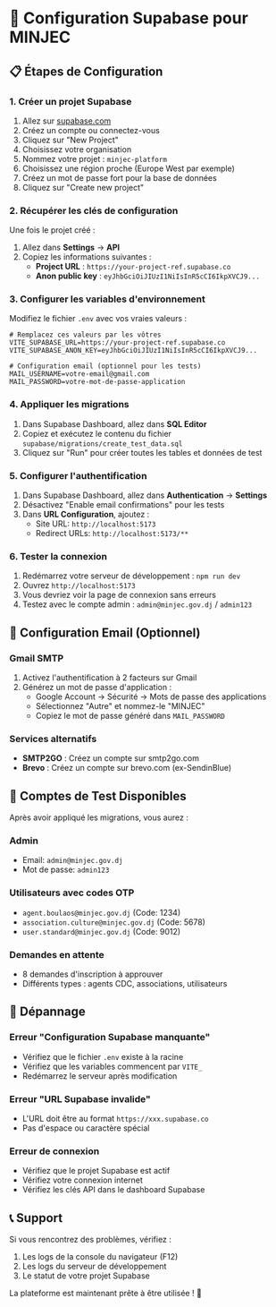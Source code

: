 # 🚀 Configuration Supabase pour MINJEC

## 📋 Étapes de Configuration

### 1. **Créer un projet Supabase**
1. Allez sur [supabase.com](https://supabase.com)
2. Créez un compte ou connectez-vous
3. Cliquez sur "New Project"
4. Choisissez votre organisation
5. Nommez votre projet : `minjec-platform`
6. Choisissez une région proche (Europe West par exemple)
7. Créez un mot de passe fort pour la base de données
8. Cliquez sur "Create new project"

### 2. **Récupérer les clés de configuration**
Une fois le projet créé :
1. Allez dans **Settings** → **API**
2. Copiez les informations suivantes :
   - **Project URL** : `https://your-project-ref.supabase.co`
   - **Anon public key** : `eyJhbGciOiJIUzI1NiIsInR5cCI6IkpXVCJ9...`

### 3. **Configurer les variables d'environnement**
Modifiez le fichier `.env` avec vos vraies valeurs :

```env
# Remplacez ces valeurs par les vôtres
VITE_SUPABASE_URL=https://your-project-ref.supabase.co
VITE_SUPABASE_ANON_KEY=eyJhbGciOiJIUzI1NiIsInR5cCI6IkpXVCJ9...

# Configuration email (optionnel pour les tests)
MAIL_USERNAME=votre-email@gmail.com
MAIL_PASSWORD=votre-mot-de-passe-application
```

### 4. **Appliquer les migrations**
1. Dans Supabase Dashboard, allez dans **SQL Editor**
2. Copiez et exécutez le contenu du fichier `supabase/migrations/create_test_data.sql`
3. Cliquez sur "Run" pour créer toutes les tables et données de test

### 5. **Configurer l'authentification**
1. Dans Supabase Dashboard, allez dans **Authentication** → **Settings**
2. Désactivez "Enable email confirmations" pour les tests
3. Dans **URL Configuration**, ajoutez :
   - Site URL: `http://localhost:5173`
   - Redirect URLs: `http://localhost:5173/**`

### 6. **Tester la connexion**
1. Redémarrez votre serveur de développement : `npm run dev`
2. Ouvrez `http://localhost:5173`
3. Vous devriez voir la page de connexion sans erreurs
4. Testez avec le compte admin : `admin@minjec.gov.dj` / `admin123`

## 🔧 **Configuration Email (Optionnel)**

### Gmail SMTP
1. Activez l'authentification à 2 facteurs sur Gmail
2. Générez un mot de passe d'application :
   - Google Account → Sécurité → Mots de passe des applications
   - Sélectionnez "Autre" et nommez-le "MINJEC"
   - Copiez le mot de passe généré dans `MAIL_PASSWORD`

### Services alternatifs
- **SMTP2GO** : Créez un compte sur smtp2go.com
- **Brevo** : Créez un compte sur brevo.com (ex-SendinBlue)

## 🎯 **Comptes de Test Disponibles**

Après avoir appliqué les migrations, vous aurez :

### **Admin**
- Email: `admin@minjec.gov.dj`
- Mot de passe: `admin123`

### **Utilisateurs avec codes OTP**
- `agent.boulaos@minjec.gov.dj` (Code: 1234)
- `association.culture@minjec.gov.dj` (Code: 5678)
- `user.standard@minjec.gov.dj` (Code: 9012)

### **Demandes en attente**
- 8 demandes d'inscription à approuver
- Différents types : agents CDC, associations, utilisateurs

## 🚨 **Dépannage**

### Erreur "Configuration Supabase manquante"
- Vérifiez que le fichier `.env` existe à la racine
- Vérifiez que les variables commencent par `VITE_`
- Redémarrez le serveur après modification

### Erreur "URL Supabase invalide"
- L'URL doit être au format `https://xxx.supabase.co`
- Pas d'espace ou caractère spécial

### Erreur de connexion
- Vérifiez que le projet Supabase est actif
- Vérifiez votre connexion internet
- Vérifiez les clés API dans le dashboard Supabase

## 📞 **Support**
Si vous rencontrez des problèmes, vérifiez :
1. Les logs de la console du navigateur (F12)
2. Les logs du serveur de développement
3. Le statut de votre projet Supabase

La plateforme est maintenant prête à être utilisée ! 🎉